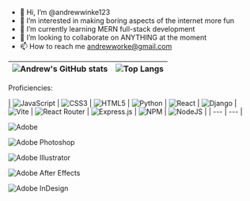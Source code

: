 - 👋 Hi, I’m @andrewwinke123
- 👀 I’m interested in making boring aspects of the internet more fun
- 🌱 I’m currently learning MERN full-stack development
- 💞️ I’m looking to collaborate on ANYTHING at the moment
- 📫 How to reach me andrewworke@gmail.com


| ![Andrew's GitHub stats](https://github-readme-stats.vercel.app/api?username=andrewwinke123&show_icons=true&theme=blueberry&hide=stars) | ![Top Langs](https://github-readme-stats.vercel.app/api/top-langs/?username=andrewwinke123&layout=compact&theme=blueberry) |
| --- | --- |



Proficiencies:

| ![JavaScript](https://img.shields.io/badge/javascript-%23323330.svg?style=for-the-badge&logo=javascript&logoColor=%23F7DF1E)
|
![CSS3](https://img.shields.io/badge/css3-%231572B6.svg?style=for-the-badge&logo=css3&logoColor=white)
|
![HTML5](https://img.shields.io/badge/html5-%23E34F26.svg?style=for-the-badge&logo=html5&logoColor=white)
|
![Python](https://img.shields.io/badge/python-3670A0?style=for-the-badge&logo=python&logoColor=ffdd54)
|
![React](https://img.shields.io/badge/react-%2320232a.svg?style=for-the-badge&logo=react&logoColor=%2361DAFB)
|
![Django](https://img.shields.io/badge/django-%23092E20.svg?style=for-the-badge&logo=django&logoColor=white)
|
![Vite](https://img.shields.io/badge/vite-%23646CFF.svg?style=for-the-badge&logo=vite&logoColor=white)
|
![React Router](https://img.shields.io/badge/React_Router-CA4245?style=for-the-badge&logo=react-router&logoColor=white)
|
![Express.js](https://img.shields.io/badge/express.js-%23404d59.svg?style=for-the-badge&logo=express&logoColor=%2361DAFB) | ![NPM](https://img.shields.io/badge/NPM-%23CB3837.svg?style=for-the-badge&logo=npm&logoColor=white) | ![NodeJS](https://img.shields.io/badge/node.js-6DA55F?style=for-the-badge&logo=node.js&logoColor=white) |
| --- | --- |



![Adobe](https://img.shields.io/badge/adobe-%23FF0000.svg?style=for-the-badge&logo=adobe&logoColor=white)

![Adobe Photoshop](https://img.shields.io/badge/adobe%20photoshop-%2331A8FF.svg?style=for-the-badge&logo=adobe%20photoshop&logoColor=white)

![Adobe Illustrator](https://img.shields.io/badge/adobe%20illustrator-%23FF9A00.svg?style=for-the-badge&logo=adobe%20illustrator&logoColor=white)

![Adobe After Effects](https://img.shields.io/badge/Adobe%20After%20Effects-9999FF.svg?style=for-the-badge&logo=Adobe%20After%20Effects&logoColor=white)

![Adobe InDesign](https://img.shields.io/badge/Adobe%20InDesign-49021F?style=for-the-badge&logo=adobeindesign&logoColor=white)






<!---
andrewwinke123/andrewwinke123 is a ✨ special ✨ repository because its `README.md` (this file) appears on your GitHub profile.
You can click the Preview link to take a look at your changes.
--->
